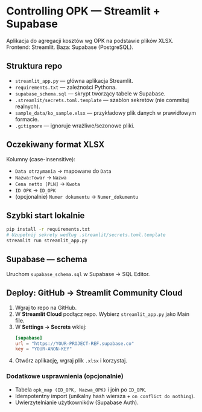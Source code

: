 # Controlling OPK — Streamlit + Supabase

Aplikacja do agregacji kosztów wg OPK na podstawie plików XLSX. Frontend: Streamlit. Baza: Supabase (PostgreSQL).

## Struktura repo
- `streamlit_app.py` — główna aplikacja Streamlit.
- `requirements.txt` — zależności Pythona.
- `supabase_schema.sql` — skrypt tworzący tabele w Supabase.
- `.streamlit/secrets.toml.template` — szablon sekretów (nie commituj realnych).
- `sample_data/ko_sample.xlsx` — przykładowy plik danych w prawidłowym formacie.
- `.gitignore` — ignoruje wrażliwe/sezonowe pliki.

## Oczekiwany format XLSX
Kolumny (case-insensitive):
- `Data otrzymania` → mapowane do `Data`
- `Nazwa:Towar` → `Nazwa`
- `Cena netto [PLN]` → `Kwota`
- `ID OPK` → `ID_OPK`
- (opcjonalnie) `Numer dokumentu` → `Numer_dokumentu`

## Szybki start lokalnie
```bash
pip install -r requirements.txt
# Uzupełnij sekrety według .streamlit/secrets.toml.template
streamlit run streamlit_app.py
```

## Supabase — schema
Uruchom `supabase_schema.sql` w Supabase → SQL Editor.

## Deploy: GitHub → Streamlit Community Cloud
1. Wgraj to repo na GitHub.
2. W **Streamlit Cloud** podłącz repo. Wybierz `streamlit_app.py` jako Main file.
3. W **Settings → Secrets** wklej:
   ```toml
   [supabase]
   url = "https://YOUR-PROJECT-REF.supabase.co"
   key = "YOUR-ANON-KEY"
   ```
4. Otwórz aplikację, wgraj plik `.xlsx` i korzystaj.

### Dodatkowe usprawnienia (opcjonalnie)
- Tabela `opk_map (ID_OPK, Nazwa_OPK)` i join po `ID_OPK`.
- Idempotentny import (unikalny hash wiersza + `on conflict do nothing`).
- Uwierzytelnianie użytkowników (Supabase Auth).
